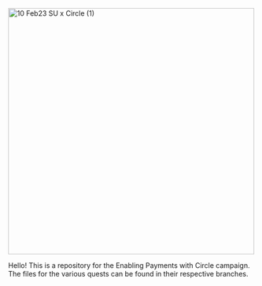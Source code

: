 <img width="500" alt="10 Feb23 SU x Circle (1)" src="https://user-images.githubusercontent.com/110076027/216371953-342634d9-7075-41fc-bc93-cb9db376762e.png">

Hello! This is a repository for the Enabling Payments with Circle campaign. The files for the various quests can be found in their respective branches.
